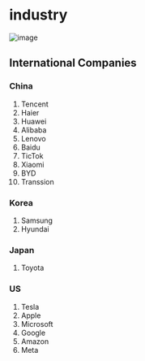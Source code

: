 # industry

![image](https://github.com/dotku/industry/assets/1519232/d6ba05a4-5523-40b5-96d1-76d5c2d1f7ed)

## International Companies

### China

1. Tencent
2. Haier
3. Huawei
4. Alibaba
5. Lenovo
6. Baidu
7. TicTok
8. Xiaomi
9. BYD
10. Transsion

### Korea

1. Samsung
2. Hyundai

### Japan

1. Toyota

### US

1. Tesla
2. Apple
3. Microsoft
4. Google
5. Amazon
6. Meta
